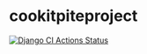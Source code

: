 # cookitpiteproject

[![Django CI Actions Status](https://github.com/PiotrKolecki/cookitpiteproject/workflows/Django%20CI/badge.svg)](https://github.com/PiotrKolecki/cookitpiteproject/actions)
